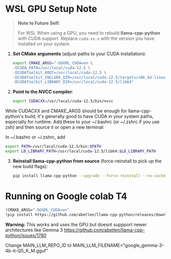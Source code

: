 # WSL GPU Setup Note

> **Note to Future Self:**
>
> For WSL When using a GPU, you need to rebuild **llama-cpp-python** with CUDA support.
> Replace `cuda-xx.x` with the version you have installed on your system.

1. **Set CMake arguments** (adjust paths to your CUDA installation):

   ```bash
   export CMAKE_ARGS="-DGGML_CUDA=on \
   -DCUDA_PATH=/usr/local/cuda-12.5 \
   -DCUDAToolkit_ROOT=/usr/local/cuda-12.5 \
   -DCUDAToolkit_INCLUDE_DIR=/usr/local/cuda-12.5/targets/x86_64-linux/include \
   -DCUDAToolkit_LIBRARY_DIR=/usr/local/cuda-12.5/lib64"
   ```



2. **Point to the NVCC compiler**:

   ```bash
   export CUDACXX=/usr/local/cuda-12.5/bin/nvcc
   ```

While CUDACXX and CMAKE_ARGS should be enough for llama-cpp-python's build, it's generally good to have CUDA in your system paths, especially for runtime. Add these to your ~/.bashrc (or ~/.zshrc if you use zsh) and then source it or open a new terminal:
      
In ~/.bashrc or ~/.zshrc, add

```bash
export PATH=/usr/local/cuda-12.5/bin:$PATH
export LD_LIBRARY_PATH=/usr/local/cuda-12.5/lib64:$LD_LIBRARY_PATH
```
    

3. **Reinstall llama-cpp-python from source** (force-reinstall to pick up the new build flags):

   ```bash
   pip install llama-cpp-python --upgrade --force-reinstall --no-cache-dir
   ```

# Running on Google colab T4

```bash
!CMAKE_ARGS="-DGGML_CUDA=on"
!pip install https://github.com/abetlen/llama-cpp-python/releases/download/v0.3.4-cu124/llama_cpp_python-0.3.4-cp311-cp311-linux_x86_64.whl
```

**Warning:** This works and uses the GPU but doesnt suppport newer architectures like Gemma 3
https://github.com/abetlen/llama-cpp-python/issues/1780 

Change MAIN_LLM_REPO_ID to 
MAIN_LLM_FILENAME="google_gemma-3-4b-it-Q5_K_M.gguf" 